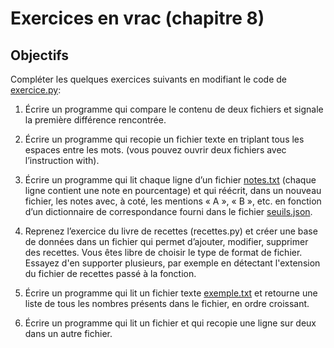 # Exercices en vrac (chapitre 8)

## Objectifs

Compléter les quelques exercices suivants en modifiant le code de [exercice.py](exercice.py):

1. Écrire un programme qui compare le contenu de deux fichiers et signale la première différence rencontrée.

2. Écrire un programme qui recopie un fichier texte en triplant tous les espaces entre les mots. (vous pouvez ouvrir deux fichiers avec l’instruction with).

3. Écrire un programme qui lit chaque ligne d’un fichier [notes.txt](data/notes.txt) (chaque ligne contient une note en pourcentage) et qui réécrit, dans un nouveau fichier, les notes avec, à coté, les mentions « A », « B », etc. en fonction d’un dictionnaire de correspondance fourni dans le fichier [seuils.json](data/seuils.json).

4. Reprenez l’exercice du livre de recettes (recettes.py) et créer une base de données dans un fichier qui permet d’ajouter, modifier, supprimer des recettes. Vous êtes libre de choisir le type de format de fichier. Essayez d'en supporter plusieurs, par exemple en détectant l'extension du fichier de recettes passé à la fonction.

5. Écrire un programme qui lit un fichier texte [exemple.txt](data/exemple.txt) et retourne une liste de tous les nombres présents dans le fichier, en ordre croissant. 

6. Écrire un programme qui lit un fichier et qui recopie une ligne sur deux dans un autre fichier.
